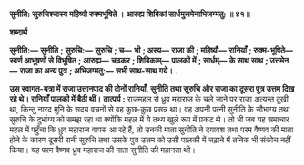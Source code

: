 **सुनीति: सुरुचिश्चास्य महिष्यौ रुक्मभूषिते ।** **आरुह्य शिबिकां सार्धमुत्तमेनाभिजग्मतु: ॥ ४१॥** 

**शब्दार्थ** 

**सुनीति:—** **सुनीति** **; सुरुचि:—** **सुरुचि** **; च—** **भी** **; अस्य—** **राजा की** **; महिष्यौ—** **रानियाँ** **; रुक्म-भूषिते—** **स्वर्ण आभूषणों से** **विभूषित** **; आरुह्य—** **चढ़कर** **; शिबिकाम्—** **पालकी में** **; सार्धम्—** **के साथ साथ** **; उत्तमेन—** **राजा का अन्य पुत्र** **; अभिजग्मतु:—** **सभी साथ-साथ गये।** **.** 

**उस स्वागत-यत्रा में राजा उत्तानपाद की दोनों रानियाँ, सुनीति तथा सुरुचि और राजा का** **दूसरा पुत्र उत्तम दिख रहे थे। रानियाँ पालकी में बैठी थीं।** **तात्पर्य :** राजमहल से ध्रुव महाराज के चले जाने पर राजा अत्यन्त दुखी था, किन्तु नारद मुनि के सदय वचनों से वह कुछ-कुछ प्रसन्न था। वह अपनी पत्नी सुनीति के सौभाग्य तथा सुरुचि के दुर्भाग्य को समझ रहा था क्योंकि महल में ये तथ्य खुले रूप में प्रकट थे। तो भी जब यह समाचार महल में पहुँचा कि ध्रुव महाराज वापस आ रहे हैं, तो उनकी माता सुनीति ने दयावश तथा परम वैष्णव की माता होने के कारण दूसरी रानी सुरुचि तथा उसके पुत्र उत्तम को उसी पालकी में चढ़ाने में तनिक भी संकोच नहीं किया। यह परम वैष्णव ध्रुव महाराज की माता सुनीति की महानता थी।  